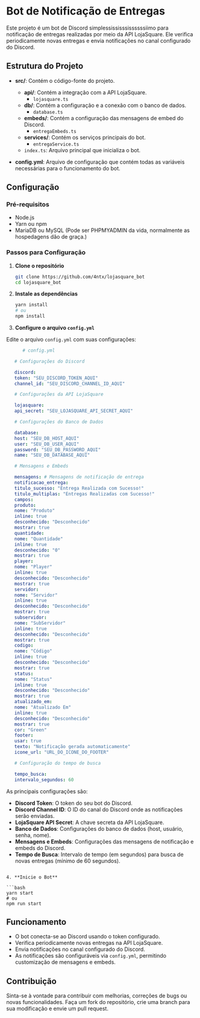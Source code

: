 # Bot de Notificação de Entregas

Este projeto é um bot de Discord simplessississsissssssiimo para notificação de entregas realizadas por meio da API LojaSquare. Ele verifica periodicamente novas entregas e envia notificações no canal configurado do Discord.

## Estrutura do Projeto

- **src/**: Contém o código-fonte do projeto.

  - **api/**: Contém a integração com a API LojaSquare.
    - `lojasquare.ts`
  - **db/**: Contém a configuração e a conexão com o banco de dados.
    - `database.ts`
  - **embeds/**: Contém a configuração das mensagens de embed do Discord.
    - `entregaEmbeds.ts`
  - **services/**: Contém os serviços principais do bot.
    - `entregaService.ts`
  - `index.ts`: Arquivo principal que inicializa o bot.

- **config.yml**: Arquivo de configuração que contém todas as variáveis necessárias para o funcionamento do bot.

## Configuração

### Pré-requisitos

- Node.js
- Yarn ou npm
- MariaDB ou MySQL (Pode ser PHPMYADMIN da vida, normalmente as hospedagens dão de graça.)

### Passos para Configuração

1. **Clone o repositório**

   ```bash
   git clone https://github.com/4ntx/lojasquare_bot
   cd lojasquare_bot
   ```

2. **Instale as dependências**

   ```bash
   yarn install
   # ou
   npm install
   ```

3. **Configure o arquivo `config.yml`**

Edite o arquivo `config.yml` com suas configurações:
```yaml
      # config.yml

   # Configurações do Discord

   discord:
   token: "SEU_DISCORD_TOKEN_AQUI"
   channel_id: "SEU_DISCORD_CHANNEL_ID_AQUI"

   # Configurações da API LojaSquare

   lojasquare:
   api_secret: "SEU_LOJASQUARE_API_SECRET_AQUI"

   # Configurações do Banco de Dados

   database:
   host: "SEU_DB_HOST_AQUI"
   user: "SEU_DB_USER_AQUI"
   password: "SEU_DB_PASSWORD_AQUI"
   name: "SEU_DB_DATABASE_AQUI"

   # Mensagens e Embeds

   mensagens: # Mensagens de notificação de entrega
   notificacao_entrega:
   titulo_sucesso: "Entrega Realizada com Sucesso!"
   titulo_multiplas: "Entregas Realizadas com Sucesso!"
   campos:
   produto:
   nome: "Produto"
   inline: true
   desconhecido: "Desconhecido"
   mostrar: true
   quantidade:
   nome: "Quantidade"
   inline: true
   desconhecido: "0"
   mostrar: true
   player:
   nome: "Player"
   inline: true
   desconhecido: "Desconhecido"
   mostrar: true
   servidor:
   nome: "Servidor"
   inline: true
   desconhecido: "Desconhecido"
   mostrar: true
   subservidor:
   nome: "SubServidor"
   inline: true
   desconhecido: "Desconhecido"
   mostrar: true
   codigo:
   nome: "Código"
   inline: true
   desconhecido: "Desconhecido"
   mostrar: true
   status:
   nome: "Status"
   inline: true
   desconhecido: "Desconhecido"
   mostrar: true
   atualizado_em:
   nome: "Atualizado Em"
   inline: true
   desconhecido: "Desconhecido"
   mostrar: true
   cor: "Green"
   footer:
   usar: true
   texto: "Notificação gerada automaticamente"
   icone_url: "URL_DO_ICONE_DO_FOOTER"

   # Configuração do tempo de busca

   tempo_busca:
   intervalo_segundos: 60

   ```

   As principais configurações são:

   - **Discord Token**: O token do seu bot do Discord.
   - **Discord Channel ID**: O ID do canal do Discord onde as notificações serão enviadas.
   - **LojaSquare API Secret**: A chave secreta da API LojaSquare.
   - **Banco de Dados**: Configurações do banco de dados (host, usuário, senha, nome).
   - **Mensagens e Embeds**: Configurações das mensagens de notificação e embeds do Discord.
   - **Tempo de Busca**: Intervalo de tempo (em segundos) para busca de novas entregas (mínimo de 60 segundos).

   ```

4. **Inicie o Bot**

   ```bash
   yarn start
   # ou
   npm run start
   ```

## Funcionamento

- O bot conecta-se ao Discord usando o token configurado.
- Verifica periodicamente novas entregas na API LojaSquare.
- Envia notificações no canal configurado do Discord.
- As notificações são configuráveis via `config.yml`, permitindo customização de mensagens e embeds.

## Contribuição

Sinta-se à vontade para contribuir com melhorias, correções de bugs ou novas funcionalidades. Faça um fork do repositório, crie uma branch para sua modificação e envie um pull request.
